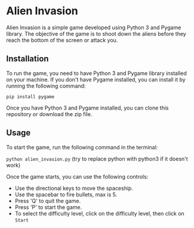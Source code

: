 # Alien Invasion

Alien Invasion is a simple game developed using Python 3 and Pygame library. The objective of the game is to shoot down the aliens before they reach the bottom of the screen or attack you.

## Installation

To run the game, you need to have Python 3 and Pygame library installed on your machine. If you don't have Pygame installed, you can install it by running the following command:

`pip install pygame`


Once you have Python 3 and Pygame installed, you can clone this repository or download the zip file.

## Usage

To start the game, run the following command in the terminal:

`python alien_invasion.py` (try to replace python with python3 if it doesn't work)


Once the game starts, you can use the following controls:

- Use the directional keys to move the spaceship.
- Use the spacebar to fire bullets, max is 5.
- Press 'Q' to quit the game.
- Press 'P' to start the game.
- To select the difficulty level, click on the difficulty level, then click on `Start`
